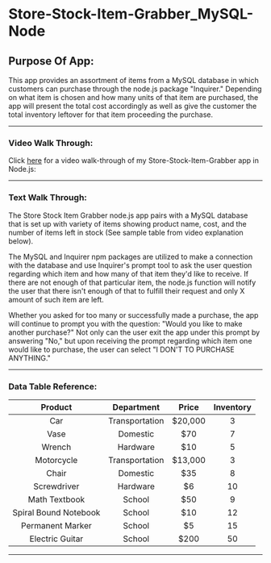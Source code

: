 # **Store-Stock-Item-Grabber_MySQL-Node**






## Purpose Of App:
This app provides an assortment of items from a MySQL database in which customers can purchase through the node.js package "Inquirer." Depending on what item is chosen and how many units of that item are purchased, the app will present the total cost accordingly as well as give the customer the total inventory leftover for that item proceeding the purchase.

---

### Video Walk Through:
Click [here](https://www.youtube.com/watch?v=uQq6YGy_8hs) for a video walk-through of my Store-Stock-Item-Grabber app in Node.js:

---

### Text Walk Through:
The Store Stock Item Grabber node.js app pairs with a MySQL database that is set up with variety of items showing product name, cost, and the number of items left in stock (See sample table from video explanation below).

The MySQL and Inquirer npm packages are utilized to make a connection with the database and use Inquirer's prompt tool to ask the user question regarding which item and how many of that item they'd like to receive. If there are not enough of that particular item, the node.js function will notify the user that there isn't enough of that to fulfill their request and only X amount of such item are left.

Whether you asked for too many or successfully made a purchase, the app will continue to prompt you with the question: "Would you like to make another purchase?" Not only can the user exit the app under this prompt by answering "No," but upon receiving the prompt regarding which item one would like to purchase, the user can select "I DON'T TO PURCHASE ANYTHING."

---

### Data Table Reference:

Product | Department | Price | Inventory
:---: | :---: | :---: | :---:
Car | Transportation | $20,000 | 3
Vase | Domestic | $70 | 7
Wrench | Hardware | $10 | 5
Motorcycle | Transportation | $13,000 | 3
Chair | Domestic | $35 | 8
Screwdriver | Hardware | $6 | 10
Math Textbook | School | $50 | 9
Spiral Bound Notebook | School | $10 | 12
Permanent Marker | School | $5 | 15
Electric Guitar | School | $200 | 50

---
